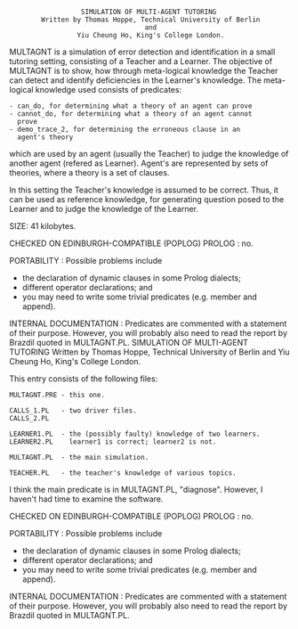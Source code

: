                       SIMULATION OF MULTI-AGENT TUTORING
            Written by Thomas Hoppe, Technical University of Berlin
                                      and
                     Yiu Cheung Ho, King's College London.


MULTAGNT is a simulation of error detection and identification in a
small tutoring setting, consisting of a Teacher and a Learner. The
objective of MULTAGNT is to show, how through meta-logical knowledge the
Teacher can detect and identify deficiencies in the Learner's knowledge.
The meta-logical knowledge used consists of predicates:                   

    - can_do, for determining what a theory of an agent can prove
    - cannot_do, for determining what a theory of an agent cannot
      prove
    - demo_trace_2, for determining the erroneous clause in an
      agent's theory

which are used by an agent (usually the Teacher) to judge the
knowledge of another agent (refered as Learner). Agent's are
represented by sets of theories, where a theory is a set of clauses.

In this setting the Teacher's knowledge is assumed to be correct.
Thus, it can be used as reference knowledge, for generating question
posed to the Learner and to judge the knowledge of the Learner.


SIZE:  41 kilobytes.                  


CHECKED ON EDINBURGH-COMPATIBLE (POPLOG) PROLOG : no.


PORTABILITY : Possible problems include
- the declaration of dynamic clauses in some Prolog dialects;
- different operator declarations; and
- you may need to write some trivial predicates (e.g. member and
  append).                   


INTERNAL DOCUMENTATION : Predicates are commented with a statement of
their purpose. However, you will probably also need to read the report
by Brazdil quoted in MULTAGNT.PL.
                      SIMULATION OF MULTI-AGENT TUTORING
            Written by Thomas Hoppe, Technical University of Berlin
                                      and
                     Yiu Cheung Ho, King's College London.


This entry consists of the following files:

    MULTAGNT.PRE - this one.

    CALLS_1.PL   - two driver files.
    CALLS_2.PL

    LEARNER1.PL  - the (possibly faulty) knowledge of two learners.
    LEARNER2.PL    learner1 is correct; learner2 is not.

    MULTAGNT.PL  - the main simulation.

    TEACHER.PL   - the teacher's knowledge of various topics.


I think the main predicate is in MULTAGNT.PL, "diagnose". However, I
haven't had time to examine the software.          


CHECKED ON EDINBURGH-COMPATIBLE (POPLOG) PROLOG : no.


PORTABILITY : Possible problems include
- the declaration of dynamic clauses in some Prolog dialects;
- different operator declarations; and
- you may need to write some trivial predicates (e.g. member and
  append).                   


INTERNAL DOCUMENTATION : Predicates are commented with a statement of
their purpose. However, you will probably also need to read the report
by Brazdil quoted in MULTAGNT.PL.
